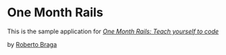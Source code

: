 # One Month Rails

This is the sample application for
[*One Month Rails: Teach yourself to code*](http://onemonthrails.com)

by [Roberto Braga](http://www.robertomb.com)
